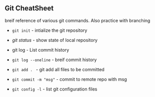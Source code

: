 ## Git CheatSheet

breif reference of various git commands. Also practice with branching

* `git init` - intialize the git repository
* _git status_ - show state of local repository
* git log - List commit history
* `git log --oneline` - breif commit history
* `git add . ` - git add all files to be committed
* `git commit -m "msg"` - commit to remote repo with msg

* `git config -l` - list git configuration files
